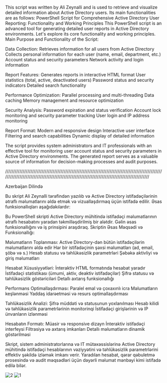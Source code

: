 This script was written by Ali Zeynalli and is used to retrieve and visualize detailed information about Active Directory users. Its main functionalities are as follows:
PowerShell Script for Comprehensive Active Directory User Reporting: Functionality and Working Principles
This PowerShell script is an advanced tool for generating detailed user reports in Active Directory environments. Let's explore its core functionality and working principles.
Main Purpose and Functionality of the Script:

Data Collection:
Retrieves information for all users from Active Directory
Collects personal information for each user (name, email, department, etc.)
Account status and security parameters
Network activity and login information

Report Features:
Generates reports in interactive HTML format
User statistics (total, active, deactivated users)
Password status and security indicators
Detailed search functionality

Performance Optimization:
Parallel processing and multi-threading
Data caching
Memory management and resource optimization

Security Analysis:
Password expiration and status verification
Account lock monitoring and security parameter tracking
User login and IP address monitoring

Report Format:
Modern and responsive design
Interactive user interface
Filtering and search capabilities
Dynamic display of detailed information

The script provides system administrators and IT professionals with an effective tool for monitoring user account status and security parameters in Active Directory environments. The generated report serves as a valuable source of information for decision-making processes and audit purposes.

//////////////////////////////////////////////////////////////////////////////////////////////////////////////////////////////////////////////////////////////////////////////////////////////

Azerbaijan Dilində

Bu skript Ali Zeynalli tərəfindən yazılıb və Active Directory istifadəçilərinin ətraflı məlumatlarını əldə etmək və vizuallaşdırmaq üçün istifadə edilir. Əsas funksionallıqları aşağıdakılardır:

Bu PowerShell skripti Active Directory mühitində istifadəçi məlumatlarının ətraflı hesabatını yaradan təkmilləşdirilmiş bir alətdir. Gəlin əsas funksionallığını və iş prinsipini araşdıraq.
Skriptin Əsas Məqsədi və Funksionallığı:

Məlumatların Toplanması:
Active Directory-dən bütün istifadəçilərin məlumatlarını əldə edir
Hər bir istifadəçinin şəxsi məlumatları (ad, email, şöbə və s.)
Hesab statusu və təhlükəsizlik parametrləri
Şəbəkə aktivliyi və giriş məlumatları

Hesabat Xüsusiyyətləri:
İnteraktiv HTML formatında hesabat yaradır
İstifadəçi statistikası (ümumi, aktiv, deaktiv istifadəçilər)
Şifrə statusu və təhlükəsizlik göstəriciləri
Detallı axtarış funksionallığı

Performans Optimallaşdırması:
Paralel emal və çoxaxınlı icra
Məlumatların keşlənməsi
Yaddaş idarəetməsi və resurs optimallaşdırması

Təhlükəsizlik Analizi:
Şifrə müddəti və statusunun yoxlanılması
Hesab kilidi və təhlükəsizlik parametrlərinin monitorinqi
İstifadəçi girişlərinin və IP ünvanların izlənməsi

Hesabatın Formatı:
Müasir və responsive dizayn
İnteraktiv istifadəçi interfeysi
Filtrasiya və axtarış imkanları
Detallı məlumatların dinamik göstərilməsi

Skript, sistem administratorlarına və IT mütəxəssislərinə Active Directory mühitində istifadəçi hesablarının vəziyyətini və təhlükəsizlik parametrlərini effektiv şəkildə izləmək imkanı verir. Yaradılan hesabat, qərar qəbuletmə prosesində və audit məqsədləri üçün dəyərli məlumat mənbəyi kimi istifadə edilə bilər.


![2](https://github.com/user-attachments/assets/57b46fe9-6057-42ec-ac1a-941eaaaa9858)
![1](https://github.com/user-attachments/assets/98e39200-4a6d-458c-9d37-1b2457e2791e)

